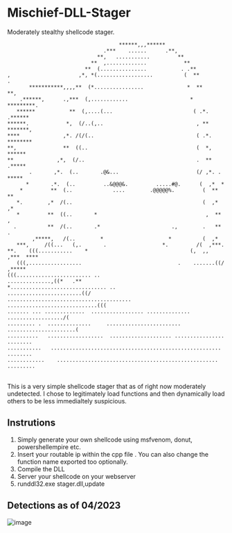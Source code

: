 # Mischief-DLL-Stager
Moderately stealthy shellcode stager. 


```
                                    ******,,,******                             
                               .***    ......      .**,                         
                             **,   ...........         **                       
                           **  ,.............            **                     
                         **  (...............           . .**                   
,                      ,*, *(..................          (  **             .    
       ***********,,,,**  (*................              *  **              **,
    .******,      .,***  (,............                    *  *********.        
   ******           **  (,....(...                          ( .*. .******       
******.            *,  (/..(,..                              , **    *******,   
****              ,*. /(/(..                                 ( .*.      ********
**,               **  ((..                                   (  *,        ******
**              ,*,  (/..                                    .  **        .*****
       .       ,*.  (..       .@&...                         (/ ,*. .      *****
      *       .*.  (..         ..&@@@&.         .....#@.      (  ,*  *          
    *         **  (..             ....        .@@@@@%.         (  **  **        
   *.        ,*  /(..                                          (  ,*    ,*      
   *         **  ((..       *                                   ,  **    ,      
  .          **  /(..       .*                       .,        .   **    .      
        ,*****,   /(..        *                     *          (  ,*            
   ***,     /((...   (,.       .                  *.         /(  ,***.          
**.    (((...........    *                                 (,  ,,     ,***  ****
   (((,.................                               .    .......((/    ,*****
(((........................ ..                          ..............,((*   .**
*............................... ..               ........................((/   
........................................       .............................((( 
....... ... .............  ................. .............. ................../(
......... .  ..............     ........................ ......................(
..........   ..................  .................... ................  ........
...........   .......................................................   ........
............    ....................................................   .........

```

</br>
This is a very simple shellcode stager that as of right now moderately undetected. I chose to legitimately load functions and then dynamically load others 
to be less immedialtely suspicious. 
</br>

## Instrutions 
1. Simply generate your own shellcode using msfvenom, donut, powershellempire etc. 
2. Insert your routable ip within the cpp file <INSERT WEB IP HERE>. You can also change the function name exported too optionally. 
3. Compile the DLL 
4. Server your shellcode on your webserver
5. runddl32.exe stager.dll,update 

## Detections as of 04/2023
![image](https://user-images.githubusercontent.com/46195001/233060794-327b918c-e0f3-42f2-8a57-7b4106d683c5.png)


